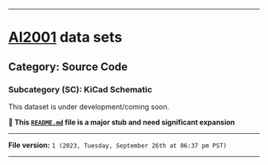 
***

# [AI2001](https://github.com/seanpm2001/AI2001/) data sets

## Category: Source Code

### Subcategory (SC): KiCad Schematic

This dataset is under development/coming soon.

**🌱️ This [`README.md`](/README.md) file is a major stub and need significant expansion**

***

**File version:** `1 (2023, Tuesday, September 26th at 06:37 pm PST)`

***
